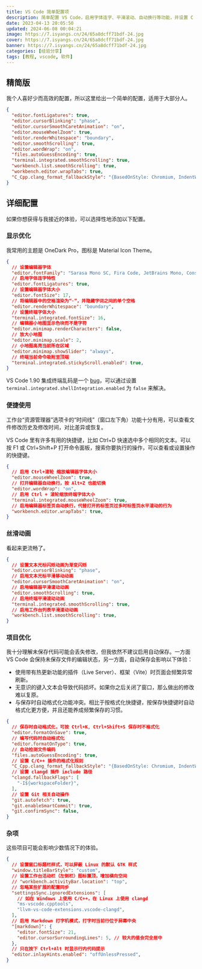 ```yaml
---
title: VS Code 简单配置项
description: 简单配置 VS Code，启用字体连字、平滑滚动、自动换行等功能，并设置 C 格式化风格，提升编辑器体验。
date: 2023-04-13 20:05:50
updated: 2024-06-08 00:04:21
image: https://7.isyangs.cn/24/65a8dcff71bdf-24.jpg
cover: https://7.isyangs.cn/24/65a8dcff71bdf-24.jpg
banner: https://7.isyangs.cn/24/65a8dcff71bdf-24.jpg
categories: [经验分享]
tags: [教程, vscode, 软件]
---
```


## 精简版

我个人喜好少而高效的配置，所以这里给出一个简单的配置，适用于大部分人。

```json %APPDATA%/Code/User/settings.json
{
  "editor.fontLigatures": true,
  "editor.cursorBlinking": "phase",
  "editor.cursorSmoothCaretAnimation": "on",
  "editor.mouseWheelZoom": true,
  "editor.renderWhitespace": "boundary",
  "editor.smoothScrolling": true,
  "editor.wordWrap": "on",
  "files.autoGuessEncoding": true,
  "terminal.integrated.smoothScrolling": true,
  "workbench.list.smoothScrolling": true,
  "workbench.editor.wrapTabs": true,
  "C_Cpp.clang_format_fallbackStyle": "{BasedOnStyle: Chromium, IndentWidth: 4}",
}
```

## 详细配置

如果你想获得与我接近的体验，可以选择性地添加以下配置。

### 显示优化

我常用的主题是 OneDark Pro，图标是 Material Icon Theme。

```json %APPDATA%/Code/User/settings.json
{
  // 设置编辑器字体
  "editor.fontFamily": "Sarasa Mono SC, Fira Code, JetBrains Mono, Consolas, 'monospace', system-ui, monospace, Symbols Nerd Font, JetBrainsMono Nerd Font, Hack Nerd Font",
  // 启用字体连字特性
  "editor.fontLigatures": true,
  // 设置编辑器字体大小
  "editor.fontSize": 17,
  // 将编辑器中的空格渲染为“·”，并隐藏字词之间的单个空格
  "editor.renderWhitespace": "boundary",
  // 设置终端字体大小
  "terminal.integrated.fontSize": 16,
  // 编辑器小地图显示色块而不是字符
  "editor.minimap.renderCharacters": false,
  // 放大小地图
  "editor.minimap.scale": 2,
  // 小地图高亮当前所在区域
  "editor.minimap.showSlider": "always",
  // 终端当前命令吸附至顶端
  "terminal.integrated.stickyScroll.enabled": true,
}
```

VS Code 1.90 集成终端乱码是一个 [<i class='fa-brands fa-github'></i> bug](https://github.com/microsoft/vscode/issues/211922)，可以通过设置 `terminal.integrated.shellIntegration.enabled` 为 `false` 来解决。

### 便捷使用

工作台“资源管理器”选项卡的“时间线”（窗口左下角）功能十分有用，可以查看文件修改历史及修改时间，对比差异或恢复。

VS Code 里有许多有用的快捷键，比如 Ctrl+D 快速选中多个相同的文本。可以按 F1 或 Ctrl+Shift+P 打开命令面板，搜索你要执行的操作，可以查看或设置操作的快捷键。

```json %APPDATA%/Code/User/settings.json
{
  // 启用 Ctrl+滚轮 缩放编辑器字体大小
  "editor.mouseWheelZoom": true,
  // 打开编辑器自动换行，按 Alt+Z 也能切换
  "editor.wordWrap": "on",
  // 启用 Ctrl + 滚轮缩放终端字体大小
  "terminal.integrated.mouseWheelZoom": true,
  // 启用编辑器标签页自动换行，代替打开的标签页过多时标签页水平滚动的行为
  "workbench.editor.wrapTabs": true,
}
```

### 丝滑动画

看起来更流畅了。

```json %APPDATA%/Code/User/settings.json
{
  // 设置文本光标闪烁动画为渐变闪烁
  "editor.cursorBlinking": "phase",
  // 启用文本光标平滑移动动画
  "editor.cursorSmoothCaretAnimation": "on",
  // 启用编辑器平滑滚动动画
  "editor.smoothScrolling": true,
  // 启用终端平滑滚动动画
  "terminal.integrated.smoothScrolling": true,
  // 启用工作台列表平滑滚动动画
  "workbench.list.smoothScrolling": true,
}
```

### 项目优化

我十分理解未保存代码可能会丢失修改，但我依然不建议启用自动保存。一方面 VS Code 会保持未保存文件的编辑状态，另一方面，自动保存会影响以下体验：

- 使用带有热更新功能的插件（Live Server）、框架（Vite）时页面会频繁异常刷新。
- 无意识的键入文本会导致代码损坏。如果你之后关闭了窗口，那么做出的修改难以复原。
- 与保存时自动格式化功能冲突。相比于按格式化快捷键，按保存快捷键时自动格式化更方便，并且还能养成频繁保存的习惯。

```json %APPDATA%/Code/User/settings.json
{
  // 保存时自动格式化，可按 Ctrl+K, Ctrl+Shift+S 保存时不格式化
  "editor.formatOnSave": true,
  // 编写代码时自动格式化
  "editor.formatOnType": true,
  // 自动检测文件编码
  "files.autoGuessEncoding": true,
  // 设置 C/C++ 插件的格式化规则
  "C_Cpp.clang_format_fallbackStyle": "{BasedOnStyle: Chromium, IndentWidth: 4}",
  // 设置 clangd 插件 include 路径
  "clangd.fallbackFlags": [
    "-I${workspaceFolder}",
  ],
  // 设置 Git 相关自动操作
  "git.autofetch": true,
  "git.enableSmartCommit": true,
  "git.confirmSync": false,
}
```

### 杂项

这些项目可能会影响少数情况下的体验。

```json %APPDATA%/Code/User/settings.json
{
  // 设置窗口标题栏样式，可以屏蔽 Linux 的默认 GTK 样式
  "window.titleBarStyle": "custom",
  // 设置工作台活动栏（左侧栏）图标置顶，增加横向空间
  // "workbench.activityBar.location": "top",
  // 忽略某些扩展的配置同步
  "settingsSync.ignoredExtensions": [
    // 如在 Windows 上使用 C/C++，在 Linux 上使用 clangd
    "ms-vscode.cpptools",
    "llvm-vs-code-extensions.vscode-clangd",
  ],
  // 启用 Markdown 打字机模式，打字时当前行位于屏幕中央
  "[markdown]": {
    "editor.fontSize": 21,
    "editor.cursorSurroundingLines": 5, // 较大的值会完全居中
  },
  // 只在按下 Ctrl+Alt 时显示行内代码提示
  "editor.inlayHints.enabled": "offUnlessPressed",
}
```
